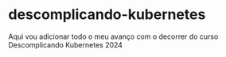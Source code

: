 # descomplicando-kubernetes

Aqui vou adicionar todo o meu avanço com o decorrer do curso Descomplicando Kubernetes 2024
